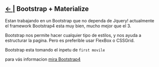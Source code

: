## [← |](https://github.com/VGamezz19/skylab-boot-notes/blob/dev/course/semana03/)   Bootstrap + Materialize

Estan trabajando en un Bootstrap que no dependa de Jquery! actualmente el framework Bootstrap4 esta muy bien, mucho mejor que el 3.

Bootstrap nos permite hacer cualquier tipo de estilos, y nos ayuda a estructurar la pagina. Pero es preferible usar FlexBox o CSSGrid.

Bootstrap esta tomando el inpetu de `first movile`

para vás informacion [mira Bootstrap4](https://getbootstrap.com/)
